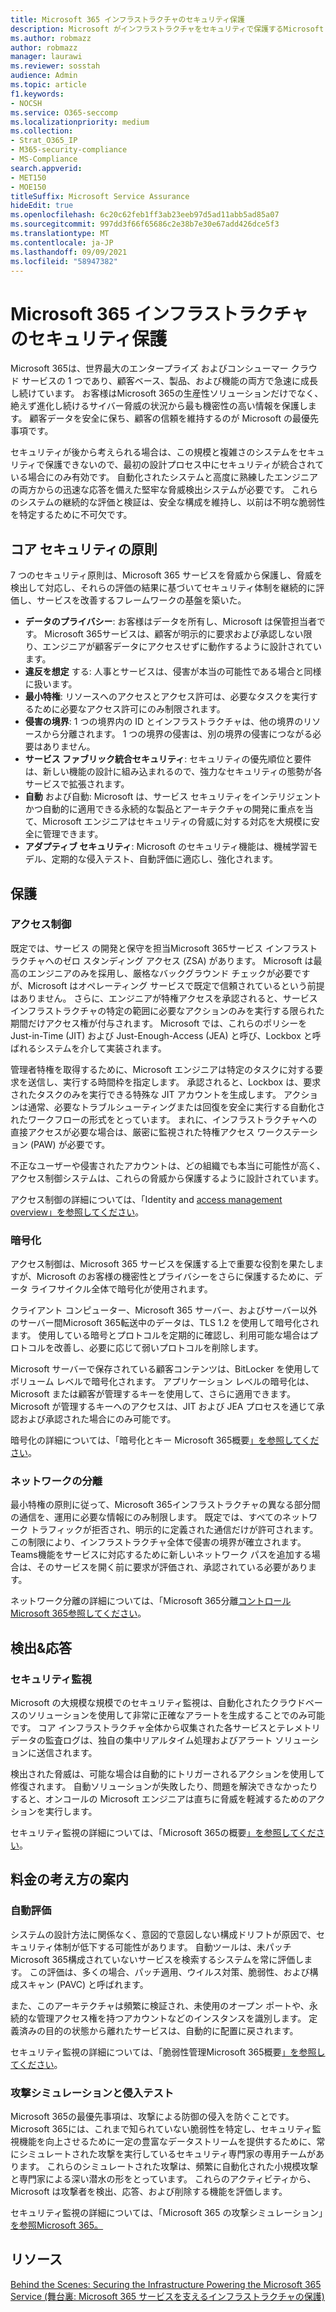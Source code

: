 ```yaml
---
title: Microsoft 365 インフラストラクチャのセキュリティ保護
description: Microsoft がインフラストラクチャをセキュリティで保護するMicrosoft 365説明します。
ms.author: robmazz
author: robmazz
manager: laurawi
ms.reviewer: sosstah
audience: Admin
ms.topic: article
f1.keywords:
- NOCSH
ms.service: O365-seccomp
ms.localizationpriority: medium
ms.collection:
- Strat_O365_IP
- M365-security-compliance
- MS-Compliance
search.appverid:
- MET150
- MOE150
titleSuffix: Microsoft Service Assurance
hideEdit: true
ms.openlocfilehash: 6c20c62feb1ff3ab23eeb97d5ad11abb5ad85a07
ms.sourcegitcommit: 997dd3f66f65686c2e38b7e30e67add426dce5f3
ms.translationtype: MT
ms.contentlocale: ja-JP
ms.lasthandoff: 09/09/2021
ms.locfileid: "58947382"
---
```

# <a name="securing-the-microsoft-365-infrastructure"></a>Microsoft 365 インフラストラクチャのセキュリティ保護

Microsoft 365は、世界最大のエンタープライズ およびコンシューマー クラウド サービスの 1 つであり、顧客ベース、製品、および機能の両方で急速に成長し続けています。 お客様はMicrosoft 365の生産性ソリューションだけでなく、絶えず進化し続けるサイバー脅威の状況から最も機密性の高い情報を保護します。 顧客データを安全に保ち、顧客の信頼を維持するのが Microsoft の最優先事項です。

セキュリティが後から考えられる場合は、この規模と複雑さのシステムをセキュリティで保護できないので、最初の設計プロセス中にセキュリティが統合されている場合にのみ有効です。 自動化されたシステムと高度に熟練したエンジニアの両方からの迅速な応答を備えた堅牢な脅威検出システムが必要です。 これらのシステムの継続的な評価と検証は、安全な構成を維持し、以前は不明な脆弱性を特定するために不可欠です。

## <a name="core-security-principles"></a>コア セキュリティの原則

7 つのセキュリティ原則は、Microsoft 365 サービスを脅威から保護し、脅威を検出して対応し、それらの評価の結果に基づいてセキュリティ体制を継続的に評価し、サービスを改善するフレームワークの基盤を築いた。 

- **データのプライバシー**: お客様はデータを所有し、Microsoft は保管担当者です。 Microsoft 365サービスは、顧客が明示的に要求および承認しない限り、エンジニアが顧客データにアクセスせずに動作するように設計されています。
- **違反を想定** する: 人事とサービスは、侵害が本当の可能性である場合と同様に扱います。
- **最小特権**: リソースへのアクセスとアクセス許可は、必要なタスクを実行するために必要なアクセス許可にのみ制限されます。
- **侵害の境界**: 1 つの境界内の ID とインフラストラクチャは、他の境界のリソースから分離されます。 1 つの境界の侵害は、別の境界の侵害につながる必要はありません。
- **サービス ファブリック統合セキュリティ**: セキュリティの優先順位と要件は、新しい機能の設計に組み込まれるので、強力なセキュリティの態勢が各サービスで拡張されます。
- **自動** および自動: Microsoft は、サービス セキュリティをインテリジェントかつ自動的に適用できる永続的な製品とアーキテクチャの開発に重点を当て、Microsoft エンジニアはセキュリティの脅威に対する対応を大規模に安全に管理できます。
- **アダプティブ セキュリティ**: Microsoft のセキュリティ機能は、機械学習モデル、定期的な侵入テスト、自動評価に適応し、強化されます。

## <a name="protection"></a>保護

### <a name="access-control"></a>アクセス制御

既定では、サービス の開発と保守を担当Microsoft 365サービス インフラストラクチャへのゼロ スタンディング アクセス (ZSA) があります。 Microsoft は最高のエンジニアのみを採用し、厳格なバックグラウンド チェックが必要ですが、Microsoft はオペレーティング サービスで既定で信頼されているという前提はありません。 さらに、エンジニアが特権アクセスを承認されると、サービス インフラストラクチャの特定の範囲に必要なアクションのみを実行する限られた期間だけアクセス権が付与されます。 Microsoft では、これらのポリシーを Just-in-Time (JIT) および Just-Enough-Access (JEA) と呼び、Lockbox と呼ばれるシステムを介して実装されます。

管理者特権を取得するために、Microsoft エンジニアは特定のタスクに対する要求を送信し、実行する時間枠を指定します。 承認されると、Lockbox は、要求されたタスクのみを実行できる特殊な JIT アカウントを生成します。 アクションは通常、必要なトラブルシューティングまたは回復を安全に実行する自動化されたワークフローの形式をとっています。 まれに、インフラストラクチャへの直接アクセスが必要な場合は、厳密に監視された特権アクセス ワークステーション (PAW) が必要です。

不正なユーザーや侵害されたアカウントは、どの組織でも本当に可能性が高く、アクセス制御システムは、これらの脅威から保護するように設計されています。

アクセス制御の詳細については、「Identity and [access management overview」を参照してください](assurance-identity-and-access-management.md)。

### <a name="encryption"></a>暗号化

アクセス制御は、Microsoft 365 サービスを保護する上で重要な役割を果たしますが、Microsoft のお客様の機密性とプライバシーをさらに保護するために、データ ライフサイクル全体で暗号化が使用されます。

クライアント コンピューター、Microsoft 365 サーバー、およびサーバー以外のサーバー間Microsoft 365転送中のデータは、TLS 1.2 を使用して暗号化されます。 使用している暗号とプロトコルを定期的に確認し、利用可能な場合はプロトコルを改善し、必要に応じて弱いプロトコルを削除します。

Microsoft サーバーで保存されている顧客コンテンツは、BitLocker を使用してボリューム レベルで暗号化されます。 アプリケーション レベルの暗号化は、Microsoft または顧客が管理するキーを使用して、さらに適用できます。 Microsoft が管理するキーへのアクセスは、JIT および JEA プロセスを通じて承認および承認された場合にのみ可能です。

暗号化の詳細については、「暗号化とキー Microsoft 365概要[」を参照してください](assurance-encryption.md)。

### <a name="network-isolation"></a>ネットワークの分離

最小特権の原則に従って、Microsoft 365インフラストラクチャの異なる部分間の通信を、運用に必要な情報にのみ制限します。 既定では、すべてのネットワーク トラフィックが拒否され、明示的に定義された通信だけが許可されます。 この制限により、インフラストラクチャ全体で侵害の境界が確立されます。 Teams機能をサービスに対応するために新しいネットワーク パスを追加する場合は、そのサービスを開く前に要求が評価され、承認されている必要があります。

ネットワーク分離の詳細については、「Microsoft 365分離[コントロールMicrosoft 365参照してください](/microsoft-365/enterprise/microsoft-365-isolation-controls)。

## <a name="detection--response"></a>検出&応答

### <a name="security-monitoring"></a>セキュリティ監視

Microsoft の大規模な規模でのセキュリティ監視は、自動化されたクラウドベースのソリューションを使用して非常に正確なアラートを生成することでのみ可能です。 コア インフラストラクチャ全体から収集された各サービスとテレメトリ データの監査ログは、独自の集中リアルタイム処理およびアラート ソリューションに送信されます。

検出された脅威は、可能な場合は自動的にトリガーされるアクションを使用して修復されます。 自動ソリューションが失敗したり、問題を解決できなかったりすると、オンコールの Microsoft エンジニアは直ちに脅威を軽減するためのアクションを実行します。

セキュリティ監視の詳細については、「Microsoft 365の概要[」を参照してください](assurance-security-monitoring.md)。

## <a name="assessment"></a>料金の考え方の案内

### <a name="automated-assessments"></a>自動評価

システムの設計方法に関係なく、意図的で意図しない構成ドリフトが原因で、セキュリティ体制が低下する可能性があります。 自動ツールは、未パッチMicrosoft 365構成されていないサービスを検索するシステムを常に評価します。 この評価は、多くの場合、パッチ適用、ウイルス対策、脆弱性、および構成スキャン (PAVC) と呼ばれます。

また、このアーキテクチャは頻繁に検証され、未使用のオープン ポートや、永続的な管理アクセス権を持つアカウントなどのインスタンスを識別します。 定義済みの目的の状態から離れたサービスは、自動的に配置に戻されます。

セキュリティ監視の詳細については、「脆弱性管理Microsoft 365概要[」を参照してください](assurance-vulnerability-management.md)。

### <a name="attack-simulation-and-penetration-testing"></a>攻撃シミュレーションと侵入テスト

Microsoft 365の最優先事項は、攻撃による防御の侵入を防ぐことです。 Microsoft 365には、これまで知られていない脆弱性を特定し、セキュリティ監視機能を向上させるために一定の豊富なデータストリームを提供するために、常にシミュレートされた攻撃を実行しているセキュリティ専門家の専用チームがあります。 これらのシミュレートされた攻撃は、頻繁に自動化された小規模攻撃と専門家による深い潜水の形をとっています。 これらのアクティビティから、Microsoft は攻撃者を検出、応答、および削除する機能を評価します。

セキュリティ監視の詳細については、「Microsoft 365 の攻撃シミュレーション」[を参照Microsoft 365。](assurance-monitoring-and-testing.md)

## <a name="resources"></a>リソース

[Behind the Scenes: Securing the Infrastructure Powering the Microsoft 365 Service (舞台裏: Microsoft 365 サービスを支えるインフラストラクチャの保護)](https://download.microsoft.com/download/c/4/5/c45b197e-f0d9-4f40-bd5f-ed8fc7d0cd8c/M365DCSecurityIntro_Whitepaper.pdf)
